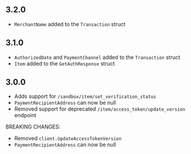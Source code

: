 ## 3.2.0
- `MerchantName` added to the `Transaction` struct

## 3.1.0
- `AuthorizedDate` and `PaymentChannel` added to the `Transaction` struct
- `Item` added to the `GetAuthResponse` struct

## 3.0.0
- Adds support for `/sandbox/item/set_verification_status`
- `PaymentRecipientAddress` can now be null
- Removed support for deprecated `/item/access_token/update_version` endpoint

BREAKING CHANGES:

- Removed `client.UpdateAccessTokenVersion`
- `PaymentRecipientAddress` can now be null

